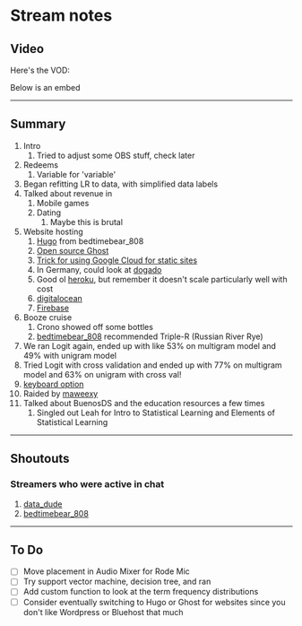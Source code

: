 # Stream notes

## Video

Here's the VOD:

Below is an embed

---

## Summary

1. Intro
   1. Tried to adjust some OBS stuff, check later
2. Redeems
   1. Variable for 'variable'
3. Began refitting LR to data, with simplified data labels
4. Talked about revenue in
   1. Mobile games
   2. Dating
      1. Maybe this is brutal
5. Website hosting
   1. [Hugo](https://gohugo.io/) from bedtimebear_808
   2. [Open source Ghost](https://ghost.org/)
   3. [Trick for using Google Cloud for static sites](https://cloud.google.com/storage/docs/hosting-static-website)
   4. In Germany, could look at [dogado](https://www.dogado.de/)
   5. Good ol [heroku](https://www.heroku.com/), but remember it doesn't scale particularly well with cost
   6. [digitalocean](https://www.digitalocean.com/)
   7. [Firebase](https://firebase.google.com/)
6. Booze cruise
   1. Crono showed off some bottles
   2. [bedtimebear_808](https://www.twitch.tv/bedtimebear_808) recommended Triple-R (Russian River Rye)
7. We ran Logit again, ended up with like 53% on multigram model and 49% with unigram model
8. Tried Logit with cross validation and ended up with 77% on multigram model and 63% on unigram with cross val!
9. [keyboard option](https://kono.store/products/ergodox-76-hot-dox-mechanical-keyboard-v2?variant=41475587080391)
10. Raided by [maweexy](https://www.twitch.tv/maweexy)
11. Talked about BuenosDS and the education resources a few times
    1. Singled out Leah for Intro to Statistical Learning and Elements of Statistical Learning

---

## Shoutouts

### Streamers who were active in chat

1. [data_dude](https://www.twitch.tv/data_dude)
2. [bedtimebear_808](https://www.twitch.tv/bedtimebear_808)

---

## To Do

- [ ] Move placement in Audio Mixer for Rode Mic
- [ ] Try support vector machine, decision tree, and ran
- [ ] Add custom function to look at the term frequency distributions
- [ ] Consider eventually switching to Hugo or Ghost for websites since you don't like Wordpress or Bluehost that much

